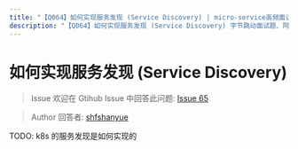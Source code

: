 ```yaml
---
title: "【Q064】如何实现服务发现 (Service Discovery) | micro-service高频面试题"
description: "【Q064】如何实现服务发现 (Service Discovery) 字节跳动面试题、阿里腾讯面试题、美团小米面试题。"
---
```


# 如何实现服务发现 (Service Discovery)

> Issue
> 欢迎在 Gtihub Issue 中回答此问题: [Issue 65](https://github.com/shfshanyue/Daily-Question/issues/65)

> Author
> 回答者: [shfshanyue](https://github.com/shfshanyue)

TODO: k8s 的服务发现是如何实现的
